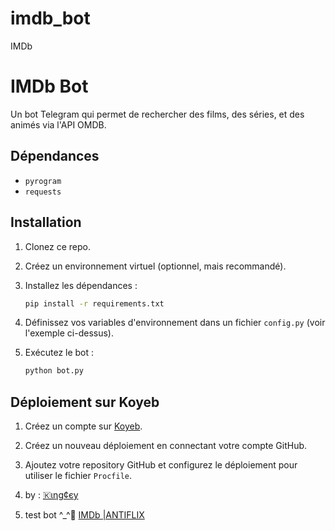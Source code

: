 # imdb_bot
IMDb 

# IMDb Bot

Un bot Telegram qui permet de rechercher des films, des séries, et des animés via l'API OMDB.

## Dépendances

- `pyrogram`
- `requests`

## Installation

1. Clonez ce repo.
2. Créez un environnement virtuel (optionnel, mais recommandé).
3. Installez les dépendances :  
    ```bash
    pip install -r requirements.txt
    ```

4. Définissez vos variables d'environnement dans un fichier `config.py` (voir l'exemple ci-dessus).
5. Exécutez le bot :
    ```bash
    python bot.py
    ```

## Déploiement sur Koyeb

1. Créez un compte sur [Koyeb](https://www.koyeb.com).
2. Créez un nouveau déploiement en connectant votre compte GitHub.
3. Ajoutez votre repository GitHub et configurez le déploiement pour utiliser le fichier `Procfile`.

4. by : [🇰ιηg¢єу](https://t.me/kingcey)

5. test bot ^_^🫴 [IMDb |ANTIFLIX](https://t.me/IMDb_ultra_bot)

